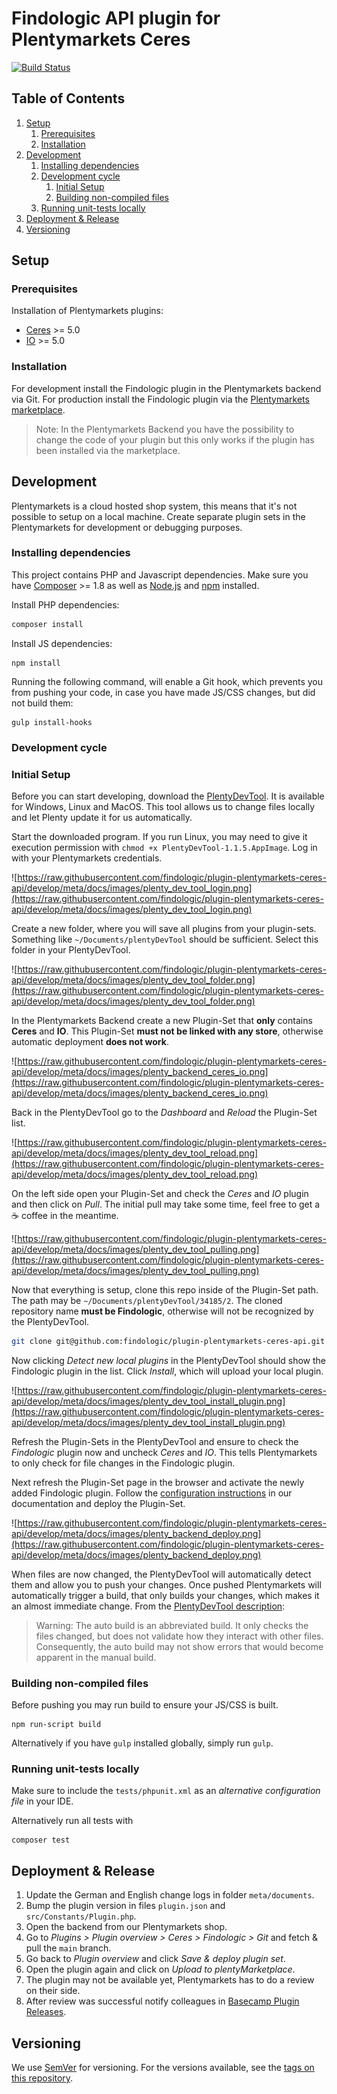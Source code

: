 # Findologic API plugin for Plentymarkets Ceres
[![Build Status](https://travis-ci.org/findologic/plugin-plentymarkets-ceres-api.svg?branch=development)](https://travis-ci.org/findologic/plugin-plentymarkets-ceres-api)

## Table of Contents

1. [Setup](#setup)
   1. [Prerequisites](#prerequisites)
   1. [Installation](#installation)
1. [Development](#development)
   1. [Installing dependencies](#installing-dependencies)
   1. [Development cycle](#development-cycle)
      1. [Initial Setup](#initial-setup)
      1. [Building non-compiled files](#building-non-compiled-files)
   1. [Running unit-tests locally](#running-unit-tests-locally)
1. [Deployment & Release](#deployment--release)
1. [Versioning](#versioning)

## Setup

### Prerequisites

Installation of Plentymarkets plugins:

* [Ceres](https://marketplace.plentymarkets.com/ceres_4697) >= 5.0
* [IO](https://marketplace.plentymarkets.com/io_4696) >= 5.0

### Installation

For development install the Findologic plugin in the Plentymarkets backend via Git.
For production install the Findologic plugin via the [Plentymarkets marketplace](https://marketplace.plentymarkets.com/findologic_6390).

> Note: In the Plentymarkets Backend you have the possibility to change the code of your plugin but this only works if
the plugin has been installed via the marketplace.

## Development

Plentymarkets is a cloud hosted shop system, this means that it's not possible to setup on a local machine.
Create separate plugin sets in the Plentymarkets for development or debugging purposes.

### Installing dependencies

This project contains PHP and Javascript dependencies.
Make sure you have [Composer](https://getcomposer.org/) >= 1.8 as well as [Node.js](https://nodejs.org/en/) and [npm](https://www.npmjs.com/) installed.

Install PHP dependencies:
```bash
composer install
```

Install JS dependencies:
```
npm install
```

Running the following command, will enable a Git hook, which prevents you from pushing
your code, in case you have made JS/CSS changes, but did not build them:
```
gulp install-hooks
```

### Development cycle

### Initial Setup

Before you can start developing, download the [PlentyDevTool](https://marketplace.plentymarkets.com/plenty-tools/plentydevtool_6652).
It is available for Windows, Linux and MacOS. This tool allows us to change files locally
and let Plenty update it for us automatically.

Start the downloaded program. If you run Linux, you may need to give it execution
permission with `chmod +x PlentyDevTool-1.1.5.AppImage`. Log in with your Plentymarkets credentials.

![https://raw.githubusercontent.com/findologic/plugin-plentymarkets-ceres-api/develop/meta/docs/images/plenty_dev_tool_login.png](https://raw.githubusercontent.com/findologic/plugin-plentymarkets-ceres-api/develop/meta/docs/images/plenty_dev_tool_login.png)

Create a new folder, where you will save all plugins from your plugin-sets. Something like
`~/Documents/plentyDevTool` should be sufficient. Select this folder in your PlentyDevTool.

![https://raw.githubusercontent.com/findologic/plugin-plentymarkets-ceres-api/develop/meta/docs/images/plenty_dev_tool_folder.png](https://raw.githubusercontent.com/findologic/plugin-plentymarkets-ceres-api/develop/meta/docs/images/plenty_dev_tool_folder.png)

In the Plentymarkets Backend create a new Plugin-Set that **only** contains **Ceres** and **IO**.
This Plugin-Set **must not be linked with any store**, otherwise automatic deployment **does not work**.

![https://raw.githubusercontent.com/findologic/plugin-plentymarkets-ceres-api/develop/meta/docs/images/plenty_backend_ceres_io.png](https://raw.githubusercontent.com/findologic/plugin-plentymarkets-ceres-api/develop/meta/docs/images/plenty_backend_ceres_io.png)

Back in the PlentyDevTool go to the *Dashboard* and *Reload* the Plugin-Set list.

![https://raw.githubusercontent.com/findologic/plugin-plentymarkets-ceres-api/develop/meta/docs/images/plenty_dev_tool_reload.png](https://raw.githubusercontent.com/findologic/plugin-plentymarkets-ceres-api/develop/meta/docs/images/plenty_dev_tool_reload.png)

On the left side open your Plugin-Set and check the *Ceres* and *IO* plugin and then click on *Pull*.
The initial pull may take some time, feel free to get a ☕ coffee in the meantime.

![https://raw.githubusercontent.com/findologic/plugin-plentymarkets-ceres-api/develop/meta/docs/images/plenty_dev_tool_pulling.png](https://raw.githubusercontent.com/findologic/plugin-plentymarkets-ceres-api/develop/meta/docs/images/plenty_dev_tool_pulling.png)

Now that everything is setup, clone this repo inside of the Plugin-Set path.
The path may be `~/Documents/plentyDevTool/34185/2`. The cloned repository name
**must be Findologic**, otherwise will not be recognized by the PlentyDevTool.

```bash
git clone git@github.com:findologic/plugin-plentymarkets-ceres-api.git Findologic
```

Now clicking *Detect new local plugins* in the PlentyDevTool should show the
Findologic plugin in the list. Click *Install*, which will upload your local plugin.

![https://raw.githubusercontent.com/findologic/plugin-plentymarkets-ceres-api/develop/meta/docs/images/plenty_dev_tool_install_plugin.png](https://raw.githubusercontent.com/findologic/plugin-plentymarkets-ceres-api/develop/meta/docs/images/plenty_dev_tool_install_plugin.png)

Refresh the Plugin-Sets in the PlentyDevTool and ensure to check the *Findologic* plugin
now and uncheck *Ceres* and *IO*. This tells Plentymarkets to only check for file
changes in the Findologic plugin.

Next refresh the Plugin-Set page in the browser and activate the newly added Findologic
plugin. Follow the [configuration instructions](https://docs.findologic.com/doku.php?id=integration_documentation:plentymarkets_ceres_plugin:ceres_plugin_configuration)
in our documentation and deploy the Plugin-Set.

![https://raw.githubusercontent.com/findologic/plugin-plentymarkets-ceres-api/develop/meta/docs/images/plenty_backend_deploy.png](https://raw.githubusercontent.com/findologic/plugin-plentymarkets-ceres-api/develop/meta/docs/images/plenty_backend_deploy.png)

When files are now changed, the PlentyDevTool will automatically detect them and allow you to
push your changes. Once pushed Plentymarkets will automatically trigger a build, that only
builds your changes, which makes it an almost immediate change.
From the [PlentyDevTool description](https://marketplace.plentymarkets.com/en/plentydevtool_6652):

> Warning:
> The auto build is an abbreviated build. It only checks the files changed, but does not validate how
> they interact with other files. Consequently, the auto build may not show errors that would become
> apparent in the manual build.

### Building non-compiled files

Before pushing you may run build to ensure your JS/CSS is built.

```
npm run-script build
```

Alternatively if you have `gulp` installed globally, simply run `gulp`.

### Running unit-tests locally

Make sure to include the `tests/phpunit.xml` as an *alternative configuration file* in your IDE.

Alternatively run all tests with

```
composer test
```

## Deployment & Release
1. Update the German and English change logs in folder `meta/documents`.
1. Bump the plugin version in files `plugin.json` and `src/Constants/Plugin.php`.
1. Open the backend from our Plentymarkets shop.
1. Go to *Plugins > Plugin overview > Ceres > Findologic > Git* and fetch & pull the `main` branch.
1. Go back to *Plugin overview* and click *Save & deploy plugin set*.
1. Open the plugin again and click on *Upload to plentyMarketplace*.
1. The plugin may not be available yet, Plentymarkets has to do a review on their side.
1. After review was successful notify colleagues in [Basecamp Plugin Releases](https://basecamp.com/2574673/projects/5676139/messages/70951064).

## Versioning

We use [SemVer](http://semver.org/) for versioning. For the versions available, see the [tags on this repository](https://github.com/findologic/plugin-plentymarkets-ceres-api/tags). 
